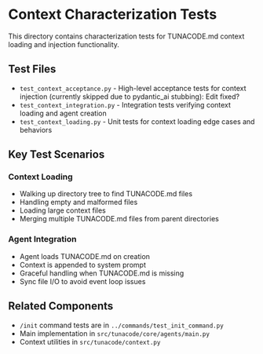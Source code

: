 # Context Characterization Tests

This directory contains characterization tests for TUNACODE.md context loading and injection functionality.

## Test Files

- `test_context_acceptance.py` - High-level acceptance tests for context injection (currently skipped due to pydantic_ai stubbing): Edit fixed?
- `test_context_integration.py` - Integration tests verifying context loading and agent creation
- `test_context_loading.py` - Unit tests for context loading edge cases and behaviors

## Key Test Scenarios

### Context Loading
- Walking up directory tree to find TUNACODE.md files
- Handling empty and malformed files
- Loading large context files
- Merging multiple TUNACODE.md files from parent directories

### Agent Integration
- Agent loads TUNACODE.md on creation
- Context is appended to system prompt
- Graceful handling when TUNACODE.md is missing
- Sync file I/O to avoid event loop issues

## Related Components
- `/init` command tests are in `../commands/test_init_command.py`
- Main implementation in `src/tunacode/core/agents/main.py`
- Context utilities in `src/tunacode/context.py`